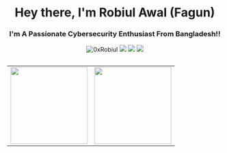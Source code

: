 <h1 align="center">Hey there, I'm Robiul Awal (Fagun)</h1>
<h3 align="center">I'm A Passionate Cybersecurity Enthusiast From Bangladesh!!</h3>

<p align="center"> <img src="https://komarev.com/ghpvc/?username=0xrobiul&label=Profile%20views&color=0e75b6&style=flat" alt="0xRobiul" />
<a href="https://0xrobiul.me"><img src="https://img.shields.io/badge/Portfolio-0xrobiul.me-red"></a>
<a href="https://twitter.com/0xrobiul"><img src="https://img.shields.io/twitter/follow/0xrobiul.svg?logo=twitter"></a>
<a href="https://blog.0xrobiul.me"><img src="https://img.shields.io/badge/Blog-blog.0xrobiul.me-red"></a><br>
</p>

##
<p>
<a href="https://github.com/0xRobiul">
  <table>
    <tr>
      <td>
  <img height="180em" src="https://github-readme-stats.vercel.app/api?username=0xrobiul&theme=highcontrast&hide_border=false&include_all_commits=true&count_private=true" />
      </td>
      <td>
  <img height="180em" src="https://github-readme-streak-stats.herokuapp.com/?user=0xrobiul&theme=highcontrast&hide_border=false" />
      </td>
    </tr>
  </table>
</a>
</p>












